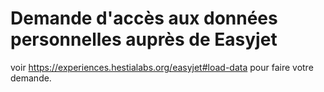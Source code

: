 # Demande d'accès aux données personnelles auprès de Easyjet

voir https://experiences.hestialabs.org/easyjet#load-data pour faire votre demande.
